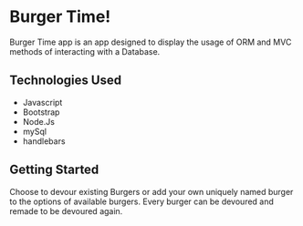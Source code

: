 # Burger Time!

Burger Time app is an app designed to display the usage of ORM and MVC methods of interacting with a Database.

## Technologies Used

* Javascript
* Bootstrap
* Node.Js
* mySql
* handlebars

## Getting Started

Choose to devour existing Burgers or add your own uniquely named burger to the options of available burgers. 
Every burger can be devoured and remade to be devoured again.